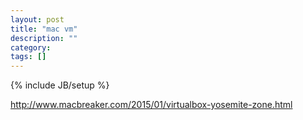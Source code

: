 ```yaml
---
layout: post
title: "mac vm"
description: ""
category: 
tags: []
---
```

{% include JB/setup %}


<http://www.macbreaker.com/2015/01/virtualbox-yosemite-zone.html>

